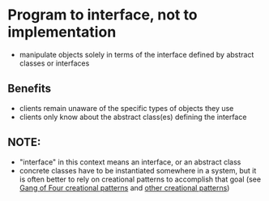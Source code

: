 # Program to interface, not to implementation
* manipulate objects solely in terms of the interface defined by abstract classes or interfaces

## Benefits
* clients remain unaware of the specific types of objects they use
* clients only know about the abstract class(es) defining the interface

## NOTE:
* "interface" in this context means an interface, or an abstract class
* concrete classes have to be instantiated somewhere in a system,
  but it is often better to rely on creational patterns to accomplish that goal
  (see [Gang of Four creational patterns](https://github.com/rafkub/oop-design-patterns/GangOfFour/Creational) and 
  [other creational patterns](https://github.com/rafkub/oop-design-patterns/Creational))